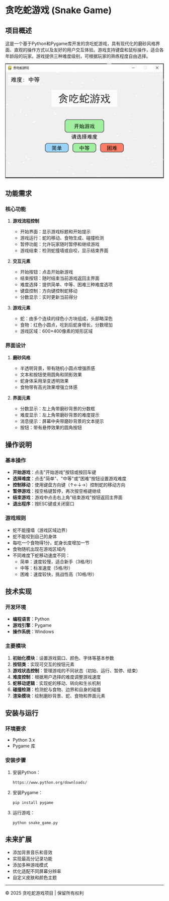 # 贪吃蛇游戏 (Snake Game)

## 项目概述

这是一个基于Python和Pygame库开发的贪吃蛇游戏，具有现代化的磨砂风格界面、直观的操作方式以及友好的用户交互体验。游戏支持键盘和鼠标操作，适合各年龄段的玩家。游戏提供三种难度级别，可根据玩家的熟练程度自由选择。

![游戏截图](游戏截图.png)

## 功能需求

### 核心功能

1. **游戏流程控制**
   - 开始界面：显示游戏标题和开始提示
   - 游戏运行：蛇的移动、食物生成、碰撞检测
   - 暂停功能：允许玩家随时暂停和继续游戏
   - 游戏结束：检测蛇撞墙或自咬，显示结束界面

2. **交互元素**
   - 开始按钮：点击开始新游戏
   - 结束按钮：随时结束当前游戏返回主界面
   - 难度选择：提供简单、中等、困难三种难度选项
   - 键盘控制：方向键控制蛇移动
   - 分数显示：实时更新当前得分

3. **游戏元素**
   - 蛇：由多个连续的绿色小方块组成，头部略深色
   - 食物：红色小圆点，吃到后蛇身增长，分数增加
   - 游戏区域：600×400像素的矩形区域

### 界面设计

1. **磨砂风格**
   - 半透明背景，带有随机小圆点增强质感
   - 文本和按钮使用圆角和阴影效果
   - 蛇身体采用渐变透明效果
   - 食物带有高光效果增强立体感

2. **界面元素**
   - 分数显示：左上角带磨砂背景的分数框
   - 难度显示：左上角带磨砂背景的难度提示
   - 消息提示：屏幕中央带磨砂背景的文本提示
   - 按钮：带有悬停效果的圆角按钮

## 操作说明

### 基本操作
- **开始游戏**：点击"开始游戏"按钮或按回车键
- **选择难度**：点击"简单"、"中等"或"困难"按钮设置游戏难度
- **控制移动**：使用键盘方向键（↑←↓→）控制蛇的移动方向
- **暂停游戏**：按空格键暂停，再次按空格键继续
- **结束游戏**：游戏中点击右上角"结束游戏"按钮返回主界面
- **退出程序**：按ESC键或关闭窗口

### 游戏规则
- 蛇不能撞墙（游戏区域边界）
- 蛇不能咬到自己的身体
- 每吃一个食物得1分，蛇身长度增加一节
- 食物随机出现在游戏区域内
- 不同难度下蛇移动速度不同：
  - 简单：速度较慢，适合新手（3格/秒）
  - 中等：标准速度（5格/秒）
  - 困难：速度较快，挑战性高（10格/秒）

## 技术实现

### 开发环境
- **编程语言**：Python
- **游戏引擎**：Pygame
- **操作系统**：Windows

### 主要模块
1. **初始化模块**：设置游戏窗口、颜色、字体等基本参数
2. **按钮类**：实现可交互的按钮元素
3. **游戏状态控制**：管理游戏的不同状态（初始、运行、暂停、结束）
4. **难度控制**：根据用户选择的难度调整游戏速度
5. **蛇移动逻辑**：实现蛇的移动、转向和生长机制
6. **碰撞检测**：检测蛇与食物、边界和自身的碰撞
7. **渲染模块**：绘制磨砂背景、蛇、食物和界面元素

## 安装与运行

### 环境要求
- Python 3.x
- Pygame 库

### 安装步骤
1. 安装Python：
   ```
   https://www.python.org/downloads/
   ```

2. 安装Pygame：
   ```
   pip install pygame
   ```

3. 运行游戏：
   ```
   python snake_game.py
   ```

## 未来扩展

- 添加背景音乐和音效
- 实现最高分记录功能
- 添加多种游戏模式
- 优化适配不同屏幕分辨率
- 自定义皮肤和颜色主题

---

© 2025 贪吃蛇游戏项目 | 保留所有权利 